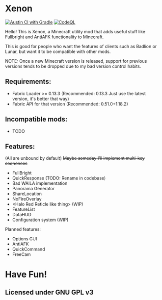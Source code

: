 # Xenon

[![Austin CI with Gradle](https://github.com/AV306/xenon/actions/workflows/austin_gradle.yml/badge.svg)](https://github.com/AV306/xenon/actions/workflows/austin_gradle.yml)
[![CodeQL](https://github.com/AV306/xenon/actions/workflows/codeql-analysis.yml/badge.svg)](https://github.com/AV306/xenon/actions/workflows/codeql-analysis.yml)

Hello! This is Xenon, a Minecraft utility mod that adds useful stuff like Fullbright and AntiAFK functionality to Minecraft.

This is good for people who want the features of clients such as Badlion or Lunar, but want it to be compatible with other mods.

NOTE: Once a new Minecraft version is released, support for previous versions tends to be dropped due to my bad version control habits.

## Requirements:

- Fabric Loader >= 0.13.3 (Recommended: 0.13.3 Just use the latest version, it's better that way)
- Fabric API for that version (Recommended: 0.51.0+1.18.2)

## Incompatible mods:

- TODO

## Features:

(All are unbound by default)
~~Maybe someday I'll implement multi-key seqnences~~
- FullBright 
- QuickResponse (TODO: Rename in codebase)
- Bad WAILA implementation
- Panorama Generator
- ShareLocation
- NoFireOverlay
- \<Halo Red Reticle like thing\> (WIP)
- FeatureList
- DataHUD
- Configuration system (WIP)

Planned features:

- Options GUI
- AntiAFK
- QuickCommand
- FreeCam

# Have Fun!

## Licensed under GNU GPL v3
